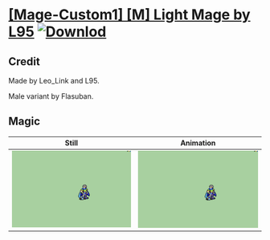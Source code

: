 # [\[Mage-Custom1\] \[M\] Light Mage by L95](./) [![Downlod](https://img.shields.io/badge/Download--red?style=social&logo=github)](https://minhaskamal.github.io/DownGit/#/home?url=https://github.com/Klokinator/FE-Repo/tree/main/Battle%20Animations%2FMagi%20-%20Nature-Type%2F%5BMage-Custom1%5D%20%5BM%5D%20Light%20Mage%20by%20L95%2F6.%20Magic)

## Credit

Made by Leo_Link and L95.

Male variant by Flasuban.

## Magic

| Still | Animation |
| :---: | :-------: |
| ![Magic still](./Magic_000.png) | ![Magic animation](./Magic.gif) |
